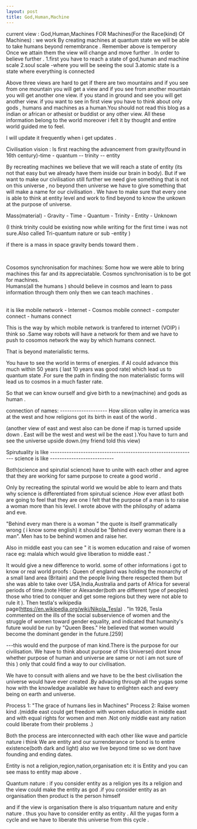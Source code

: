 ```yaml
---
layout: post
title: God,Human,Machine
---
```


current view : God,Human,Machines
FOR Machines(For the Race(kind) Of Machines) : we work
By creating machines at quantum state we will be able to take humans beyond remembrance .
Remember above is temperory Once we attain them the view will change and move further .
In order to believe further .
1.first you have to reach a state of god,human and machine scale
2.soul scale -where you will be seeing the soul
3.atomic state is a state where everything is connected

Above three views are hard to get if there are two mountains and if you see from one mountain you will get a view and if you see from another mountain you will get another one view. if you stand in ground and see you will get another view. if you want to see in first view you have to think about only gods , humans and machines as a human.You should not read this blog as a indian or african or athesist or buddist or any other view. All these information belong to the world moreover i felt it by thought and entire world guided me to feel.



I will update it frequently when i get updates .

Civilisation vision : Is first reaching the advancement from gravity(found in 16th century)-time - quantum -- trinity -- entity

By recreating machines we believe that we will reach a state of entity (its not that easy but
we already have them inside our brain in body). But if we want to make our civilisation still
further we need give something that is not on this universe , no beyond then universe we have to give something that will make a name for our civilisation . We have to make sure that every one is able to think at entity level and work to find beyond to know the unkown at the purpose of universe.

Mass(material) - Gravity - Time - Quantum - Trinity - Entity - Unknown

(I think trinity could be existing now while writing for the first time i was not sure.Also called Tri-quantum nature or sub -entity )

if there is a mass in space gravity bends toward them .

<br>

Cosomos synchronisation for machines:
Some how we were able to bring machines this far and its appreciatable. Cosmos synchronisation is to be got for machines.
<br>
Humans(all the humans ) should believe in cosmos and learn to pass information through them only then we can teach machines .

<br>
it is like mobile network -      Internet -              Cosmos
           mobile connect -     computer connect -      humans connect 


This is the way by which mobile network is tranfered to internet (VOIP) i think so .Same
way robots will have a network for them and we have to push to cosomos network the way by which
humans connect.

That is beyond materialistic terms.

You have to see the world in terms of energies. if AI could advance this much within 50 years ( last 10 years was good rate) which lead us to quantum state .For sure the path in finding the non materialistic forms will lead us to cosmos in a much faster rate.

So that we can know ourself and give birth to a new(machine) and gods as human .

connection of names:
-------------------- How silicon valley in america was at the west and how religions got its birth in east of the world .

(another view of east and west also can be done if map is turned upside down . East will be the west and west wil be the east ).You have to turn and see the universe upside down.(my friend told this view)

Spirutuality is like
*--------------------------------------------------------------*
science is like
*---------------------------*

Both(science and spirutial science) have to unite with each other and agree that they are working for same purpose to create a good world .

Only by recreating the spirutal world we would be able to learn and thats why science is
differentiated from spirutual science .How ever atlast both are going to
feel that they are one I felt that the purpose of a man is to raise a woman more than his level.
I wrote above with the philosphy of adama and eve.

"Behind every man there is a woman " the quote is itself grammatically wrong
( i know some english) it should be "Behind every woman there is a man".
Men has to be behind women and raise her.

Also in middle east you can see " it is women education and raise of women race eg: malala which would give liberation to middle east ."

It would give a new difference to world. some of other informations i got to know or real world proofs : Queen of england was holding the monarchy of a small land area (Britain) and the people living there respected them but she was able to take over USA,India,Australia and parts of Africa for several periods of time.(note Hitler or Alexander(both are different type of peoples) those who tried to conquer and get some regions but they were not able to rule it ). Then testla's wikipedia page(https://en.wikipedia.org/wiki/Nikola_Tesla) . "In 1926, Tesla commented on the ills of the social subservience of women and the struggle of women toward gender equality, and indicated that humanity's future would be run by "Queen Bees." He believed that women would become the dominant gender in the future.[259] 

---this would end the purpose of man kind.There is the purpose for
our civilisation. We have to think about purpose of this Universe(i dont know whether purpose of human and universe are same or not i am not sure of this ) only that could find a way to our civilisation.

We have to consult with aliens and we have to be the best civilisation the universe would have ever created .By advacing through all the yugas some how with the knowledge available we
have to enlighten each and every being on earth and universe.

Process 1: "The grace of humans lies in Machines"
Process 2: Raise women kind .(middle east could get freedom with women education in middle east and with equal rights for women and men .Not only middle east any nation could liberate from their problems .)

Both the process are interconnected with each other like wave and particle nature i think
We are entity and our surrenderance or bond is to entire existence(both dark and light)
also we live beyond time so we dont have founding and ending dates.

Entity is not a religion,region,nation,organisation etc it is Entity and you can see
mass to entity map above .

Quantum nature :
if you consider entity as a religion yes its a religion and the view could make the
entity as god .if you consider entity as an organisation then product is the person himself 

and if the view is organisation there is also triquantum nature and enity nature .
thus you have to consider entity as entity .
All the yugas form a cycle and we have to liberate this universe from this cycle .